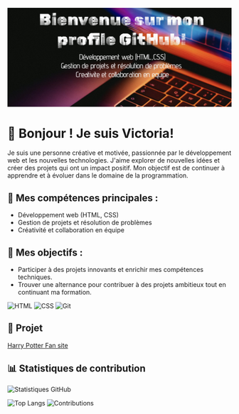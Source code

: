 ![Bienvenue](https://github.com/Victo-ri/Victoria/blob/main/profile.png?raw=true)
# 👋 Bonjour ! Je suis Victoria!

Je suis une personne créative et motivée, passionnée par le développement web et les nouvelles technologies. J'aime explorer de nouvelles idées et créer des projets qui ont un impact positif. Mon objectif est de continuer à apprendre et à évoluer dans le domaine de la programmation.

## 🔧 Mes compétences principales :
- Développement web (HTML, CSS)
- Gestion de projets et résolution de problèmes
- Créativité et collaboration en équipe

## 🎯 Mes objectifs :
- Participer à des projets innovants et enrichir mes compétences techniques.
- Trouver une alternance pour contribuer à des projets ambitieux tout en continuant ma formation.

![HTML](https://img.shields.io/badge/-HTML-orange?style=flat-square&logo=html5)
![CSS](https://img.shields.io/badge/-CSS-blue?style=flat-square&logo=css3)
![Git](https://img.shields.io/badge/-Git-orange?style=flat-square&logo=git)

## 🚀 Projet
[Harry Potter Fan site](https://victo-ri.github.io/harrypotterfansite/)

## 📊 Statistiques de contribution
![Statistiques GitHub](https://github-readme-stats.vercel.app/api?username=Victo-ri&show_icons=true&theme=radical)

![Top Langs](https://github-readme-stats.vercel.app/api/top-langs/?username=Victo-ri&layout=compact&theme=radical)
![Contributions](https://github-readme-streak-stats.herokuapp.com/?username=Victo-ri&theme=radical)
